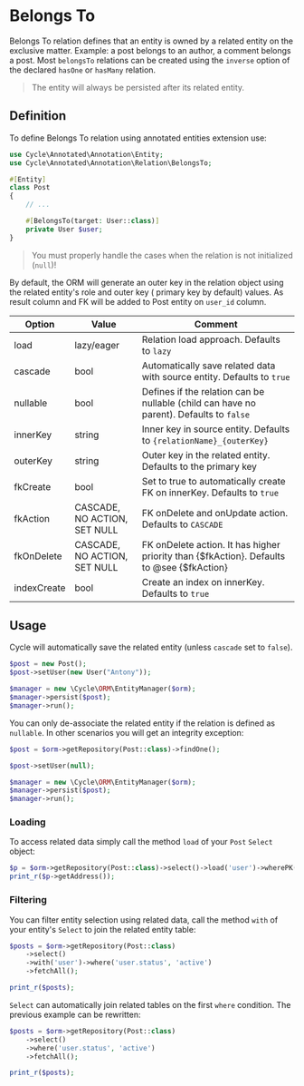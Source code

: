 # Belongs To

Belongs To relation defines that an entity is owned by a related entity on the exclusive matter. Example: a post belongs
to an author, a comment belongs a post. Most `belongsTo` relations can be created using the `inverse` option of the
declared `hasOne` or `hasMany` relation.

> The entity will always be persisted after its related entity.

## Definition

To define Belongs To relation using annotated entities extension use:

```php
use Cycle\Annotated\Annotation\Entity;
use Cycle\Annotated\Annotation\Relation\BelongsTo;

#[Entity]
class Post
{
    // ...

    #[BelongsTo(target: User::class)]
    private User $user;
}
```

> You must properly handle the cases when the relation is not initialized (`null`)!

By default, the ORM will generate an outer key in the relation object using the related entity's role and outer key (
primary key by default) values. As result column and FK will be added to Post entity on `user_id` column.

Option      | Value  | Comment
---         | ---    | ----
load        | lazy/eager | Relation load approach. Defaults to `lazy`
cascade     | bool   | Automatically save related data with source entity. Defaults to `true`
nullable    | bool   | Defines if the relation can be nullable (child can have no parent). Defaults to `false`
innerKey    | string | Inner key in source entity. Defaults to `{relationName}_{outerKey}`
outerKey    | string | Outer key in the related entity. Defaults to the primary key
fkCreate    | bool   | Set to true to automatically create FK on innerKey. Defaults to `true`
fkAction    | CASCADE, NO ACTION, SET NULL | FK onDelete and onUpdate action. Defaults to `CASCADE`
fkOnDelete  | CASCADE, NO ACTION, SET NULL | FK onDelete action. It has higher priority than {$fkAction}. Defaults to @see {$fkAction}
indexCreate | bool   | Create an index on innerKey. Defaults to `true`

## Usage

Cycle will automatically save the related entity (unless `cascade` set to `false`).

```php
$post = new Post();
$post->setUser(new User("Antony"));

$manager = new \Cycle\ORM\EntityManager($orm);
$manager->persist($post);
$manager->run();
```

You can only de-associate the related entity if the relation is defined as `nullable`. In other scenarios you will get
an integrity exception:

```php
$post = $orm->getRepository(Post::class)->findOne();

$post->setUser(null);

$manager = new \Cycle\ORM\EntityManager($orm);
$manager->persist($post);
$manager->run();
```

### Loading

To access related data simply call the method `load` of your `Post` `Select` object:

```php
$p = $orm->getRepository(Post::class)->select()->load('user')->wherePK(1)->fetchOne();
print_r($p->getAddress());
```

### Filtering

You can filter entity selection using related data, call the method `with` of your entity's `Select` to join the related
entity table:

```php
$posts = $orm->getRepository(Post::class)
    ->select()
    ->with('user')->where('user.status', 'active')
    ->fetchAll();

print_r($posts);
```

`Select` can automatically join related tables on the first `where` condition. The previous example can be rewritten:

```php
$posts = $orm->getRepository(Post::class)
    ->select()
    ->where('user.status', 'active')
    ->fetchAll();

print_r($posts);
```

